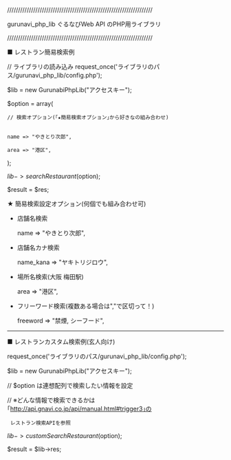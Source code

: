 ///////////////////////////////////////////////////////////////////

  gurunavi_php_lib
  ぐるなびWeb API のPHP用ライブラリ

///////////////////////////////////////////////////////////////////

■ レストラン簡易検索例

 // ライブラリの読み込み
request_once('ライブラリのパス/gurunavi_php_lib/config.php');

$lib = new GurunabiPhpLib("アクセスキー");

$option = array(

    // 検索オプション(｢★簡易検索オプション｣から好きなの組み合わせ)


    name => "やきとり次郎",

    area => "港区",

   );


$lib->searchRestaurant($option);

$result = $res;


★ 簡易検索設定オプション(何個でも組み合わせ可)
 - 店舗名検索

    name => "やきとり次郎",

 - 店舗名カナ検索

    name_kana => "ヤキトリジロウ",

 - 場所名検索(大阪 梅田駅)

    area => "港区",

 - フリーワード検索(複数ある場合は","で区切って！)

    freeword => "禁煙, シーフード",
    

-----------------------------------------------------------

■ レストランカスタム検索例(玄人向け)

request_once('ライブラリのパス/gurunavi_php_lib/config.php');

$lib = new GurunabiPhpLib("アクセスキー");

// $option は連想配列で検索したい情報を設定

// ※どんな情報で検索できるかは｢http://api.gnavi.co.jp/api/manual.html#trigger3｣の

     レストラン検索APIを参照

$lib->customSearchRestaurant($option);

$result = $lib->res;

